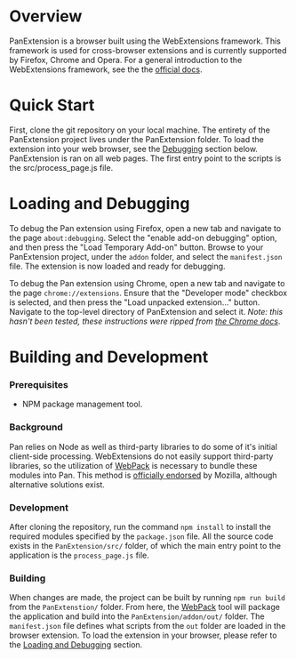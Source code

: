 # Overview

PanExtension is a browser built using the WebExtensions framework. This framework is used for cross-browser extensions and is currently supported by Firefox, Chrome and Opera. For a general introduction to the WebExtensions framework, see the the [official docs](https://developer.mozilla.org/en-US/Add-ons/WebExtensions).

# Quick Start

First, clone the git repository on your local machine. The entirety of the PanExtension project lives under the PanExtension folder. To load the extension into your web browser, see the [Debugging](#Debugging) section below. PanExtension is ran on all web pages. The first entry point to the scripts is the src/process_page.js file.

# Loading and Debugging

To debug the Pan extension using Firefox, open a new tab and navigate to the page `about:debugging`. Select the "enable add-on debugging" option, and then press the "Load Temporary Add-on" button. Browse to your PanExtension project, under the `addon` folder, and select the `manifest.json` file. The extension is now loaded and ready for debugging. 

To debug the Pan extension using Chrome, open a new tab and navigate to the page `chrome://extensions`. Ensure that the "Developer mode" checkbox is selected, and then press the "Load unpacked extension..." button. Navigate to the top-level directory of PanExtension and select it. *Note: this hasn't been tested, these instructions were ripped from [the Chrome docs](https://developer.chrome.com/extensions/getstarted)*.

# Building and Development

### Prerequisites
* NPM package management tool.

### Background
Pan relies on Node as well as third-party libraries to do some of it's initial client-side processing. WebExtensions do not easily support third-party libraries, so the utilization of [WebPack](https://webpack.js.org/concepts/) is necessary to bundle these modules into Pan. This method is [officially endorsed](https://github.com/mdn/webextensions-examples/tree/master/webpack-modules) by Mozilla, although alternative solutions exist. 

### Development 
After cloning the repository, run the command `npm install` to install the required modules specified by the `package.json` file. All the source code exists in the `PanExtension/src/` folder, of which the main entry point to the application is the `process_page.js` file. 

### Building
When changes are made, the project can be built by running `npm run build` from the `PanExtenstion/` folder. From here, the [WebPack](https://webpack.js.org/concepts/) tool will package the application and build into the `PanExtension/addon/out/` folder. The `manifest.json` file defines what scripts from the `out` folder are loaded in the browser extension. To load the extension in your browser, please refer to the [Loading and Debugging](#Loading-and-Debugging) section.
